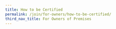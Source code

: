 ```yaml
---
title: How to be Certified
permalink: /join/for-owners/how-to-be-certified/
third_nav_title: For Owners of Premises
---
```


